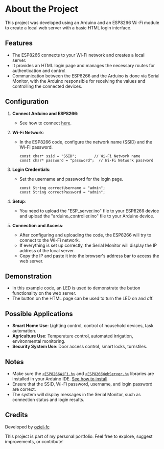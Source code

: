 # About the Project  
This project was developed using an Arduino and an ESP8266 Wi-Fi module to create a local web server with a basic HTML login interface.

## Features

- The ESP8266 connects to your Wi-Fi network and creates a local server.
- It provides an HTML login page and manages the necessary routes for authentication and control.
- Communication between the ESP8266 and the Arduino is done via Serial Monitor, with the Arduino responsible for receiving the values and controlling the connected devices.

## Configuration  

1. **Connect Arduino and ESP8266**:
   - See how to connect [here](https://medium.com/@abdulhamidrpn/how-to-communicate-with-arduino-to-esp8266-wifi-module-via-serial-communication-2110bc626b91).

2. **Wi-Fi Network**:  
   - In the ESP8266 code, configure the network name (SSID) and the Wi-Fi password.
      ```
      const char* ssid = "SSID";        // Wi-Fi Network name
      const char* password = "password";  // Wi-Fi Network password
      ```
      
3. **Login Credentials**:  
   - Set the username and password for the login page.
      ```
      const String correctUsername = "admin";
      const String correctPassword = "admin";
      ```
      
4. **Setup**:  
   - You need to upload the "ESP_server.ino" file to your ESP8266 device and upload the "arduino_controller.ino" file to your Arduino device.

5. **Connection and Access**:  
   - After configuring and uploading the code, the ESP8266 will try to connect to the Wi-Fi network.  
   - If everything is set up correctly, the Serial Monitor will display the IP address of the local server.  
   - Copy the IP and paste it into the browser's address bar to access the web server.

## Demonstration

- In this example code, an LED is used to demonstrate the button functionality on the web server.
- The button on the HTML page can be used to turn the LED on and off.

## Possible Applications  

- **Smart Home Use**: Lighting control, control of household devices, task automation.  
- **Agriculture Use**: Temperature control, automated irrigation, environmental monitoring.  
- **Security System Use**: Door access control, smart locks, turnstiles.

## Notes

- Make sure the [`<ESP8266WiFi.h>`](https://arduino.esp8266.com/stable/package_esp8266com_index.json) and [`<ESP8266WebServer.h>`](https://arduino.esp8266.com/stable/package_esp8266com_index.json) libraries are installed in your Arduino IDE. [See how to install](https://randomnerdtutorials.com/how-to-install-esp8266-board-arduino-ide/).
- Ensure that the SSID, Wi-Fi password, username, and login password are correct.
- The system will display messages in the Serial Monitor, such as connection status and login results.

## Credits

Developed by [oziel-fc](https://github.com/oziel-fc)

This project is part of my personal portfolio. Feel free to explore, suggest improvements, or contribute!

